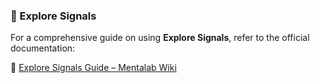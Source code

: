 ### 📘 Explore Signals

For a comprehensive guide on using **Explore Signals**, refer to the official documentation:

🔗 [Explore Signals Guide – Mentalab Wiki](https://wiki.mentalab.com/explore-signals-guide/)
